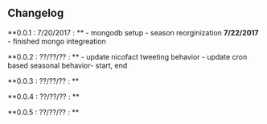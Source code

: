## Changelog

**0.0.1 : 7/20/2017 : **
	- mongodb setup
	- season reorginization
	**7/22/2017**
	- finished mongo integreation

**0.0.2 : ??/??/?? : **
	- update nicofact tweeting behavior
	- update cron based seasonal behavior- start, end

**0.0.3 : ??/??/?? : **

**0.0.4 : ??/??/?? : **

**0.0.5 : ??/??/?? : **
